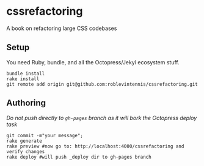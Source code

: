 cssrefactoring
==============

A book on refactoring large CSS codebases

## Setup

You need Ruby, bundle, and all the Octopress/Jekyl ecosystem stuff.

```shell
bundle install
rake install
git remote add origin git@github.com:roblevintennis/cssrefactoring.git
```

## Authoring

*Do not push directly to `gh-pages` branch as it will bork the Octopress deploy task*

```shell
git commit -m"your message";
rake generate
rake preview #now go to: http://localhost:4000/cssrefactoring and verify changes
rake deploy #will push _deploy dir to gh-pages branch
```
